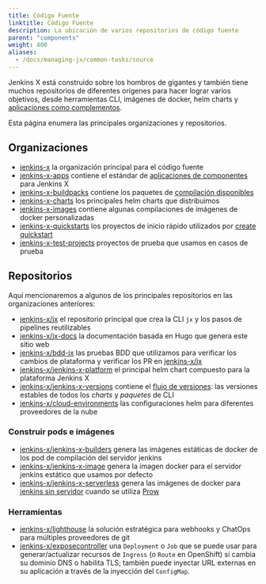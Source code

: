 ```yaml
---
title: Código Fuente
linktitle: Código Fuente
description: La ubicación de varios repositorios de código fuente
parent: "components"
weight: 400
aliases:
  - /docs/managing-jx/common-tasks/source
---
```


Jenkins X está construido sobre los hombros de gigantes y también tiene muchos repositorios de diferentes orígenes para hacer lograr varios objetivos, desde herramientas CLI, imágenes de docker, helm charts y [aplicaciones como complementos](/docs/contributing/addons/).

Esta página enumera las principales organizaciones y repositorios.

## Organizaciones

* [jenkins-x](https://github.com/jenkins-x) la organización principal para el código fuente
* [jenkins-x-apps](https://github.com/jenkins-x-apps) contiene el estándar de [aplicaciones de componentes](/docs/contributing/addons/) para Jenkins X
* [jenkins-x-buildpacks](https://github.com/jenkins-x-buildpacks) contiene los paquetes de [compilación disponibles](/docs/managing-jx/common-tasks/build-packs/)
* [jenkins-x-charts](https://github.com/jenkins-x-charts) los principales helm charts que distribuimos
* [jenkins-x-images](https://github.com/jenkins-x-images) contiene algunas compilaciones de imágenes de docker personalizadas
* [jenkins-x-quickstarts](https://github.com/jenkins-x-quickstarts) los proyectos de inicio rápido utilizados por [create quickstart](/docs/getting-started/first-project/create-quickstart/)
* [jenkins-x-test-projects](https://github.com/jenkins-x-test-projects) proyectos de prueba que usamos en casos de prueba

## Repositorios

Aquí mencionaremos a algunos de los principales repositorios en las organizaciones anteriores:

* [jenkins-x/jx](https://github.com/jenkins-x/jx) el repositorio principal que crea la CLI `jx` y los pasos de pipelines reutilizables
* [jenkins-x/jx-docs](https://github.com/jenkins-x/jx-docs) la documentación basada en Hugo que genera este sitio web
* [jenkins-x/bdd-jx](https://github.com/jenkins-x/bdd-jx) las pruebas BDD que utilizamos para verificar los cambios de plataforma y verificar los PR en [jenkins-x/jx](https://github.com/jenkins-x/jx)
* [jenkins-x/jenkins-x-platform](https://github.com/jenkins-x/jenkins-x-platform) el principal helm chart compuesto para la plataforma Jenkins X
* [jenkins-x/jenkins-x-versions](https://github.com/jenkins-x/jenkins-x-versions) contiene el [flujo de versiones](/es/docs/concepts/version-stream/): las versiones estables de todos los _charts_ y _paquetes_ de CLI
* [jenkins-x/cloud-environments](https://github.com/jenkins-x/cloud-environments) las configuraciones helm para diferentes proveedores de la nube

### Construir pods e imágenes

* [jenkins-x/jenkins-x-builders](https://github.com/jenkins-x/jenkins-x-builders) genera las imágenes estáticas de docker de los pod de compilación del servidor jenkins
* [jenkins-x/jenkins-x-image](https://github.com/jenkins-x/jenkins-x-image) genera la imagen docker para el servidor jenkins estático que usamos por defecto
* [jenkins-x/jenkins-x-serverless](https://github.com/jenkins-x/jenkins-x-serverless) genera las imágenes de docker para [jenkins sin servidor](/news/serverless-jenkins/) cuando se utiliza [Prow](/architecture/prow)

### Herramientas

* [jenkins-x/lighthouse](https://github.com/jenkins-x/lighthouse) la solución estratégica para webhooks y ChatOps para múltiples proveedores de git
* [jenkins-x/exposecontroller](https://github.com/jenkins-x/exposecontroller) una `Deployment` o `Job` que se puede usar para generar/actualizar recursos de `Ingress` (o `Route` en OpenShift) si cambia su dominio DNS o habilita TLS; también puede inyectar URL externas en su aplicación a través de la inyección del `ConfigMap`.